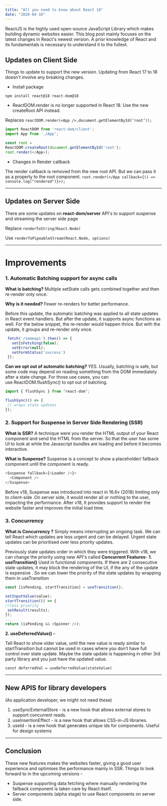 ```yaml
---
title: "All you need to know about React 18"
date: "2020-04-10"
---
```


ReactJS is the highly used open-source JavaScript Library which makes building dynamic websites easier. This blog post mainly focuses on the latest changes in React's newest version. A prior knowledge of React and its fundamentals is necessary to understand it to the fullest.

## Updates on Client Side

Things to update to support the new version.
Updating from React 17 to 18 doesn't involve any breaking changes.

- Install package

`npm install react@18 react-dom@18`

- ReactDOM.render is no longer supported in React 18. Use the new createRoot API instead.

Replaces `reactDOM.render(<App />,document.getElementById(‘root’));`

```javascript
import ReactDOM from 'react-dom/client';
import App from './App';

const root =
ReactDOM.createRoot(document.getElementById('root');
root.render(</App>);
```

- Changes in Render callback

The render callback is removed from the new root API. But
we can pass it as a property to the root component.
`root.render(</App callback={() => console.log("rendered")}>);`

---

## Updates on Server Side

There are some updates on **react-dom/server** API's to support suspense and streaming the server side page

Replace `renderToString(React.Node)`

Use `renderToPipeableStream(React.Node, options)`

---

# Improvements

### 1. Automatic Batching support for async calls

**What is batching?**
Multiple setState calls gets combined together and then re-render only once.

**Why is it needed?**
Fewer re-renders for better performance.

Before this update, the automatic batching was applied to all state updates in React event handlers. But after the update, it supports async functions as well.
For the below snippet, the re-render would happen thrice. But with the update, it groups and re-render only once.

```javascript
 fetch('/someapi').then() => {
   setIsFetching(false);
   setError(null);
   setFormStatus('success')
 });
```

**Can we opt out of automatic batching?**
YES. Usually, batching is safe, but some code may depend on reading something from the DOM immediately after a state change. For those use cases, you can use ReactDOM.flushSync() to opt out of batching.

```javascript
import { flushSync } from ‘react-dom’;

flushSync(() => {
 // wraps state updates
});
```

### 2. Support for Suspense in Server Side Rendering (SSR)

**What is SSR?**
A technique were you render the HTML output of your React component and send the HTML from the server. So that the user has some UI to look at while the Javascript bundles are loading and before it becomes interactive.

**What is Suspense?**
Suspense is a concept to show a placeholder/ fallback component until the component is ready.

```javascript
<Suspense fallback={<Loader />}>
  <Component />
</Suspense>
```

Before v18, Suspense was introduced into react in 16.6v (2018) limiting only to client-side .On server side, it would render all or nothing to the user, impacting the performance.
After v18, It provides support to render the website faster and improves the initial load time.

### 3. Concurrency

**What is Concurrency ?**
Simply means interrupting an ongoing task.
We can tell React which updates are less urgent and can be delayed.
Urgent state updates can be prioritised over less priority updates.

Previously state updates order in which they were triggered.
With v18, we can change the priority using new API's called **Concurrent Features**-
**1. useTransition()**
Used in functional components.
If there are 2 consecutive state updates, it may block the rendering of the UI, if the any of the update is expensive . So we can lower the priority of the state updates by wrapping them in useTransition

```javascript
const [isPending, startTransition] = useTransition();

setInputValue(value);
startTransition(() => {
//less priority
 setResult(results);
});
...
return (isPending && <Spinner />);
```

**2. useDeferredValue() -**

Tell React to show older value, until the new value is ready similar to startTransition but cannot be used in cases where you don’t have full control over state update. Maybe the state update is happening in other 3rd party library and you just have the updated value.

`const deferredVal = useDeferredValue(stateValue)
`

---

## New APIS for library developers

(As application developer, we might not need these)

1. useSyncExternalStore - is a new hook that allows external stores to support concurrent reads.
2. useInsertionEffect - is a new hook that allows CSS-in-JS libraries.
3. useId - is a new hook that generates unique ids for components. Useful for design systems

---

## Conclusion

These new features makes the websites faster, giving a good user experience and optimises the performance mainly in SSR.
Things to look forward to in the upcoming versions -

- Suspense supporting data fetching where manually rendering the fallback component is taken care by React itself.
- Server components (alpha stage) to use React components on server side.
